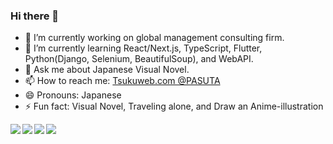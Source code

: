 ### Hi there 👋

<!--
**pasuta-jp/pasuta-jp** is a ✨ _special_ ✨ repository because its `README.md` (this file) appears on your GitHub profile.

Here are some ideas to get you started:-->

- 🔭 I’m currently working on global management consulting firm.
- 🌱 I’m currently learning React/Next.js, TypeScript, Flutter, Python(Django, Selenium, BeautifulSoup), and WebAPI.
- 💬 Ask me about Japanese Visual Novel.
- 📫 How to reach me: [Tsukuweb.com @PASUTA](https://tsukuweb.com/member)
- 😄 Pronouns: Japanese
- ⚡ Fun fact: Visual Novel, Traveling alone, and Draw an Anime-illustration
<a href="https://github.com/pasuta-jp">
  <img align="left" src="https://github-readme-stats.vercel.app/api?username=pasuta-jp&theme=tokyonight&count_private=true&show_icons=true" />
</a>
<a href="https://github.com/pasuta-jp">
  <img align="left" src="https://github-readme-stats.vercel.app/api/top-langs/?username=pasuta-jp&theme=tokyonight&count_private=true" />
</a>
<a href="https://github.com/pasuta-jp">
  <img align="left" src="http://github-readme-streak-stats.herokuapp.com?user=pasuta-jp&theme=tokyonight" />
</a>
<!--<a href="https://github.com/pasuta-jp">
  <img align="left" src="https://github-readme-stats.vercel.app/api/top-langs/?username=pasuta-jp&count_private=true" />
</a>-->
<a href="https://github.com/pasuta-jp">
  <img align="left" src="https://github-profile-trophy.vercel.app/?username=pasuta-jp&theme=tokyonight&column=" />
</a>
